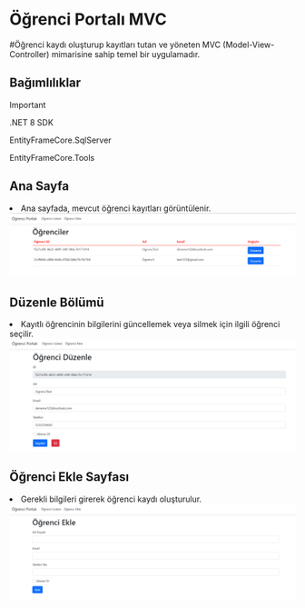 <h1>Öğrenci Portalı MVC</h1>

#Öğrenci kaydı oluşturup kayıtları tutan ve yöneten MVC (Model-View-Controller) mimarisine sahip temel bir uygulamadır.

## Bağımlılıklar
> [!IMPORTANT]
> .NET 8 SDK
> 
> EntityFrameCore.SqlServer
> 
> EntityFrameCore.Tools


## Ana Sayfa
<li>Ana sayfada, mevcut öğrenci kayıtları görüntülenir.</li>
<img src="https://github.com/furkansbrl/Ogrenci-Portal/blob/main/StudentPortal.Web/Images/studentList.png">

## Düzenle Bölümü
<li>Kayıtlı öğrencinin bilgilerini güncellemek veya silmek için ilgili öğrenci seçilir.</li>
<img src="https://github.com/furkansbrl/Ogrenci-Portal/blob/main/StudentPortal.Web/Images/editStudent.png">

## Öğrenci Ekle Sayfası
<li>Gerekli bilgileri girerek öğrenci kaydı oluşturulur.</li>
<img src="https://github.com/furkansbrl/Ogrenci-Portal/blob/main/StudentPortal.Web/Images/addStudent.png">

## 
